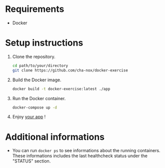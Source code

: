 # Requirements
- Docker

# Setup instructions
1. Clone the repository.
    ```sh
    cd path/to/your/directory
    git clone https://github.com/cha-nox/docker-exercise
    ```
2. Build the Docker image.
    ```sh
    docker build -t docker-exercise:latest ./app
    ```
3. Run the Docker container.
    ```sh
    docker-compose up -d
    ```
4. Enjoy [your app](http://127.0.0.1:3000) !

# Additional informations
- You can run `docker ps` to see informations about the running containers. These informations includes the last healthcheck status under the "STATUS" section.